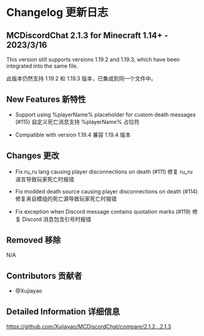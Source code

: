 # Changelog 更新日志

## MCDiscordChat 2.1.3 for Minecraft 1.14+ - 2023/3/16

This version still supports versions 1.19.2 and 1.19.3, which have been integrated into the same file.

此版本仍然支持 1.19.2 和 1.19.3 版本，已集成到同一个文件中。

## New Features 新特性

- Support using %playerName% placeholder for custom death messages (#115)
  自定义死亡消息支持 %playerName% 占位符

- Compatible with version 1.19.4
  兼容 1.19.4 版本

## Changes 更改

- Fix ru_ru lang causing player disconnections on death (#111)
  修复 ru_ru 语言导致玩家死亡时报错

- Fix modded death source causing player disconnections on death (#114)
  修复来自模组的死亡源导致玩家死亡时报错

- Fix exception when Discord message contains quotation marks (#119)
  修复 Discord 消息包含引号时报错

## Removed 移除

N/A

## Contributors 贡献者

- @Xujiayao

## Detailed Information 详细信息

https://github.com/Xujiayao/MCDiscordChat/compare/2.1.2...2.1.3
